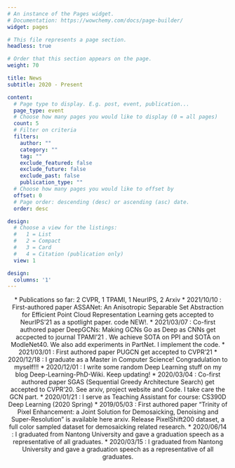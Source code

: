 ```yaml
---
# An instance of the Pages widget.
# Documentation: https://wowchemy.com/docs/page-builder/
widget: pages

# This file represents a page section.
headless: true

# Order that this section appears on the page.
weight: 70

title: News
subtitle: 2020 - Present

content:
  # Page type to display. E.g. post, event, publication...
  page_type: event
  # Choose how many pages you would like to display (0 = all pages)
  count: 5
  # Filter on criteria
  filters:
    author: ""
    category: ""
    tag: ""
    exclude_featured: false
    exclude_future: false
    exclude_past: false
    publication_type: ""
  # Choose how many pages you would like to offset by
  offset: 0
  # Page order: descending (desc) or ascending (asc) date.
  order: desc

design:
  # Choose a view for the listings:
  #   1 = List
  #   2 = Compact
  #   3 = Card
  #   4 = Citation (publication only)
  view: 1

design:
  columns: '1'
---
```

<div align="center" style="overflow-x:hidden;">
* Publications so far: 2 CVPR, 1 TPAMI, 1 NeurIPS, 2 Arxiv
* 2021/10/10 : First-authored paper ASSANet: An Anisotropic Separable Set Abstraction for Efficient Point Cloud Representation Learning gets accepted to NeurIPS’21 as a spotlight paper. code NEW!.
* 2021/03/07 : Co-first authored paper DeepGCNs: Making GCNs Go as Deep as CNNs get accpected to journal TPAMI’21 . We achieve SOTA on PPI and SOTA on ModleNet40. We also add experiments in PartNet. I implement the code.
* 2021/03/01 : First authored paper PUGCN get accepted to CVPR’21
* 2020/12/18 : I graduate as a Master in Computer Science! Congradulation to myself!!!
* 2020/12/01 : I write some random Deep Learning stuff on my blog Deep-Learning-PhD-Wiki. Keep updating!
* 2020/03/04 : Co-first authored paper SGAS (Sequential Greedy Architecture Search) get accepted to CVPR’20. See arxiv, project website and Code. I take care the GCN part.
* 2020/01/21 : I serve as Teaching Assistant for course: CS390D Deep Learning (2020 Spring)
* 2019/05/03 : First authored paper “Trinity of Pixel Enhancement: a Joint Solution for Demosaicking, Denoising and Super-Resolution” is available here arxiv. Release PixelShift200 dataset, a full color sampled dataset for demosaicking related research.
* 2020/06/14 : I graduated from Nantong University and gave a graduation speech as a representative of all graduates.
* 2020/03/15 : I graduated from Nantong University and gave a graduation speech as a representative of all graduates.
</div>